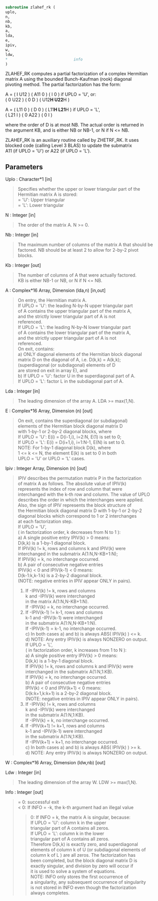 ```fortran  
subroutine zlahef_rk (  
uplo,  
n,  
nb,  
kb,  
a,  
lda,  
e,  
ipiv,  
w,  
ldw,  
*                             info  
)  
```  
ZLAHEF_RK computes a partial factorization of a complex Hermitian  
matrix A using the bounded Bunch-Kaufman (rook) diagonal  
pivoting method. The partial factorization has the form:  
  
A  =  ( I  U12 ) ( A11  0  ) (  I       0    )  if UPLO = 'U', or:  
( 0  U22 ) (  0   D  ) ( U12**H U22**H )  
  
A  =  ( L11  0 ) (  D   0  ) ( L11**H L21**H )  if UPLO = 'L',  
( L21  I ) (  0  A22 ) (  0       I    )  
  
where the order of D is at most NB. The actual order is returned in  
the argument KB, and is either NB or NB-1, or N if N <= NB.  
  
ZLAHEF_RK is an auxiliary routine called by ZHETRF_RK. It uses  
blocked code (calling Level 3 BLAS) to update the submatrix  
A11 (if UPLO = 'U') or A22 (if UPLO = 'L').  
  
## Parameters  
Uplo : Character*1 [in]  
> Specifies whether the upper or lower triangular part of the  
> Hermitian matrix A is stored:  
> = 'U':  Upper triangular  
> = 'L':  Lower triangular  
  
N : Integer [in]  
> The order of the matrix A.  N >= 0.  
  
Nb : Integer [in]  
> The maximum number of columns of the matrix A that should be  
> factored.  NB should be at least 2 to allow for 2-by-2 pivot  
> blocks.  
  
Kb : Integer [out]  
> The number of columns of A that were actually factored.  
> KB is either NB-1 or NB, or N if N <= NB.  
  
A : Complex*16 Array, Dimension (lda,n) [in,out]  
> On entry, the Hermitian matrix A.  
> If UPLO = 'U': the leading N-by-N upper triangular part  
> of A contains the upper triangular part of the matrix A,  
> and the strictly lower triangular part of A is not  
> referenced.  
> If UPLO = 'L': the leading N-by-N lower triangular part  
> of A contains the lower triangular part of the matrix A,  
> and the strictly upper triangular part of A is not  
> referenced.  
> On exit, contains:  
> a) ONLY diagonal elements of the Hermitian block diagonal  
> matrix D on the diagonal of A, i.e. D(k,k) = A(k,k);  
> (superdiagonal (or subdiagonal) elements of D  
> are stored on exit in array E), and  
> b) If UPLO = 'U': factor U in the superdiagonal part of A.  
> If UPLO = 'L': factor L in the subdiagonal part of A.  
  
Lda : Integer [in]  
> The leading dimension of the array A.  LDA >= max(1,N).  
  
E : Complex*16 Array, Dimension (n) [out]  
> On exit, contains the superdiagonal (or subdiagonal)  
> elements of the Hermitian block diagonal matrix D  
> with 1-by-1 or 2-by-2 diagonal blocks, where  
> If UPLO = 'U': E(i) = D(i-1,i), i=2:N, E(1) is set to 0;  
> If UPLO = 'L': E(i) = D(i+1,i), i=1:N-1, E(N) is set to 0.  
> NOTE: For 1-by-1 diagonal block D(k), where  
> 1 <= k <= N, the element E(k) is set to 0 in both  
> UPLO = 'U' or UPLO = 'L' cases.  
  
Ipiv : Integer Array, Dimension (n) [out]  
> IPIV describes the permutation matrix P in the factorization  
> of matrix A as follows. The absolute value of IPIV(k)  
> represents the index of row and column that were  
> interchanged with the k-th row and column. The value of UPLO  
> describes the order in which the interchanges were applied.  
> Also, the sign of IPIV represents the block structure of  
> the Hermitian block diagonal matrix D with 1-by-1 or 2-by-2  
> diagonal blocks which correspond to 1 or 2 interchanges  
> at each factorization step.  
> If UPLO = 'U',  
> ( in factorization order, k decreases from N to 1 ):  
> a) A single positive entry IPIV(k) > 0 means:  
> D(k,k) is a 1-by-1 diagonal block.  
> If IPIV(k) != k, rows and columns k and IPIV(k) were  
> interchanged in the submatrix A(1:N,N-KB+1:N);  
> If IPIV(k) = k, no interchange occurred.  
> b) A pair of consecutive negative entries  
> IPIV(k) < 0 and IPIV(k-1) < 0 means:  
> D(k-1:k,k-1:k) is a 2-by-2 diagonal block.  
> (NOTE: negative entries in IPIV appear ONLY in pairs).  
> 1) If -IPIV(k) != k, rows and columns  
> k and -IPIV(k) were interchanged  
> in the matrix A(1:N,N-KB+1:N).  
> If -IPIV(k) = k, no interchange occurred.  
> 2) If -IPIV(k-1) != k-1, rows and columns  
> k-1 and -IPIV(k-1) were interchanged  
> in the submatrix A(1:N,N-KB+1:N).  
> If -IPIV(k-1) = k-1, no interchange occurred.  
> c) In both cases a) and b) is always ABS( IPIV(k) ) <= k.  
> d) NOTE: Any entry IPIV(k) is always NONZERO on output.  
> If UPLO = 'L',  
> ( in factorization order, k increases from 1 to N ):  
> a) A single positive entry IPIV(k) > 0 means:  
> D(k,k) is a 1-by-1 diagonal block.  
> If IPIV(k) != k, rows and columns k and IPIV(k) were  
> interchanged in the submatrix A(1:N,1:KB).  
> If IPIV(k) = k, no interchange occurred.  
> b) A pair of consecutive negative entries  
> IPIV(k) < 0 and IPIV(k+1) < 0 means:  
> D(k:k+1,k:k+1) is a 2-by-2 diagonal block.  
> (NOTE: negative entries in IPIV appear ONLY in pairs).  
> 1) If -IPIV(k) != k, rows and columns  
> k and -IPIV(k) were interchanged  
> in the submatrix A(1:N,1:KB).  
> If -IPIV(k) = k, no interchange occurred.  
> 2) If -IPIV(k+1) != k+1, rows and columns  
> k-1 and -IPIV(k-1) were interchanged  
> in the submatrix A(1:N,1:KB).  
> If -IPIV(k+1) = k+1, no interchange occurred.  
> c) In both cases a) and b) is always ABS( IPIV(k) ) >= k.  
> d) NOTE: Any entry IPIV(k) is always NONZERO on output.  
  
W : Complex*16 Array, Dimension (ldw,nb) [out]  
  
Ldw : Integer [in]  
> The leading dimension of the array W.  LDW >= max(1,N).  
  
Info : Integer [out]  
> = 0: successful exit  
> < 0: If INFO = -k, the k-th argument had an illegal value  
> > 0: If INFO = k, the matrix A is singular, because:  
> If UPLO = 'U': column k in the upper  
> triangular part of A contains all zeros.  
> If UPLO = 'L': column k in the lower  
> triangular part of A contains all zeros.  
> Therefore D(k,k) is exactly zero, and superdiagonal  
> elements of column k of U (or subdiagonal elements of  
> column k of L ) are all zeros. The factorization has  
> been completed, but the block diagonal matrix D is  
> exactly singular, and division by zero will occur if  
> it is used to solve a system of equations.  
> NOTE: INFO only stores the first occurrence of  
> a singularity, any subsequent occurrence of singularity  
> is not stored in INFO even though the factorization  
> always completes.  
  
